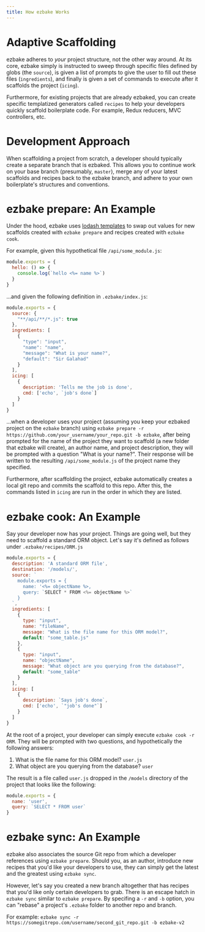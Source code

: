 ```yaml
---
title: How ezbake Works
---
```


# Adaptive Scaffolding

ezbake adheres to _your_ project structure, not the other way around.  At its core, ezbake simply is instructed to sweep through specific files defined by globs (the `source`), is given a list of prompts to give the user to fill out these files (`ingredients`), and finally is given a set of commands to execute after it scaffolds the project (`icing`).

Furthermore, for existing projects that are already ezbaked, you can create specific templatized generators called `recipes` to help your developers quickly scaffold boilerplate code.  For example, Redux reducers, MVC controllers, etc.

# Development Approach

When scaffolding a project from scratch, a developer should typically create a separate branch that is ezbaked.  This allows you to continue work on your base branch (presumably, `master`), merge any of your latest scaffolds and recipes back to the ezbake branch, and adhere to your own boilerplate's structures and conventions.

# ezbake prepare: An Example

Under the hood, ezbake uses [lodash templates](https://lodash.com/docs/4.17.4#template) to swap out values for new scaffolds created with `ezbake prepare` and recipes created with `ezbake cook`.

For example, given this hypothetical file `/api/some_module.js`:

```js
module.exports = {
  hello: () => {
    console.log(`hello <%= name %>`)
  }
}
```

...and given the following definition in `.ezbake/index.js`:

```js
module.exports = {
  source: { 
    "**/api/**/*.js": true
  },
  ingredients: [
    {
      "type": "input",
      "name": "name",
      "message": "What is your name?",
      "default": "Sir Galahad"
    }
  ],
  icing: [
    {
      description: 'Tells me the job is done',
      cmd: ['echo', `job's done`]
    }
  ]
}
```

...when a developer uses your project (assuming you keep your ezbaked project on the `ezbake` branch) using `ezbake prepare -r https://github.com/your_username/your_repo.git -b ezbake`, after being prompted for the name of the project they want to scaffold (a new folder that ezbake will create), an author name, and project description, they will be prompted with a question "What is your name?".  Their response will be written to the resulting `/api/some_module.js` of the project name they specified.

Furthermore, after scaffolding the project, ezbake automatically creates a local git repo and commits the scaffold to this repo.  After this, the commands listed in `icing` are run in the order in which they are listed.

# ezbake cook: An Example

Say your developer now has your project. Things are going well, but they need to scaffold a standard ORM object.  Let's say it's defined as follows under `.ezbake/recipes/ORM.js`

```js
module.exports = {
  description: 'A standard ORM file',
  destination: '/models/',
  source: `
    module.exports = {
      name: '<%= objectName %>,
      query: `SELECT * FROM <%= objectName %>`
    }
  `,
  ingredients: [
    {
      type: "input",
      name: "fileName",
      message: "What is the file name for this ORM model?",
      default: "some_table.js"
    },
    {
      type: "input",
      name: "objectName",
      message: "What object are you querying from the database?",
      default: "some_table"
    }
  ],
  icing: [
    {
      description: `Says job's done`,
      cmd: ['echo', `"job's done"`]
    }
  ]
}
```

At the root of a project, your developer can simply execute `ezbake cook -r ORM`.  They will be prompted with two questions, and hypothetically the following answers: 

1. What is the file name for this ORM model? `user.js`
1. What object are you querying from the database? `user`

The result is a file called `user.js` dropped in the `/models` directory of the project that looks like the following:

```js
module.exports = {
  name: 'user',
  query: `SELECT * FROM user`
}
```

# ezbake sync: An Example

ezbake also associates the source Git repo from which a developer references using `ezbake prepare`.  Should you, as an author, introduce new recipes that you'd like your developers to use, they can simply get the latest and the greatest using `ezbake sync`.

However, let's say you created a new branch altogether that has recipes that you'd like only certain developers to grab.  There is an escape hatch in `ezbake sync` similar to `ezbake prepare`.  By specifing a `-r` and `-b` option, you can "rebase" a project's `.ezbake` folder to another repo and branch.

For example: `ezbake sync -r https://somegitrepo.com/username/second_git_repo.git -b ezbake-v2`